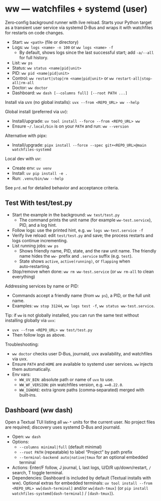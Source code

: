 # ww — watchfiles + systemd (user)

Zero‑config background runner with live reload. Starts your Python target as a transient user service via systemd D‑Bus and wraps it with watchfiles for restarts on code changes.

- Start: `ww <path>` (file or directory)
- Logs: `ww logs <name> -n 100` or `ww logs <name> -f`
  - By default, shows logs since the last successful start; add `-a/--all` for full history.
- List: `ww ps`
- Status: `ww status <name|pid|unit>`
- PID: `ww pid <name|pid|unit>`
- Control: `ww restart|stop|rm <name|pid|unit>` or `ww restart-all|stop-all|rm-all`
- Doctor: `ww doctor`
- Dashboard: `ww dash [--columns full] [--root PATH ...]`

Install via uvx (no global installs): `uvx --from <REPO_URL> ww --help`

Global install (preferred via uv):
- Install/upgrade: `uv tool install --force --from <REPO_URL> ww`
- Ensure `~/.local/bin` is on your `PATH` and run: `ww --version`

Alternative with pipx:
- Install/upgrade: `pipx install --force --spec git+<REPO_URL>@main watchfiles-systemd`

Local dev with uv:
- Create env: `uv venv`
- Install: `uv pip install -e .`
- Run: `.venv/bin/ww --help`

See `prd.md` for detailed behavior and acceptance criteria.

## Test With test/test.py

- Start the example in the background: `ww test/test.py`
  - The command prints the unit name (for example `ww-test.service`), PID, and a log hint.
- Follow logs: use the printed hint, e.g. `ww logs ww-test.service -f`
- Verify live reload: edit `test/test.py` and save; the process restarts and logs continue incrementing.
- List running jobs: `ww ps`
  - Shows friendly name, PID, state, and the raw unit name. The friendly name hides the `ww-` prefix and `.service` suffix (e.g. `test`).
  - State shows `active`, `active(running)`, or `flapping` when auto‑restarting.
- Stop/remove when done: `ww rm ww-test.service` (or `ww rm-all` to clean everything)

Addressing services by name or PID:
- Commands accept a friendly name (from `ww ps`), a PID, or the full unit name.
- Examples: `ww stop 31244`, `ww logs test -f`, `ww status ww-test.service`.

Tip: if `ww` is not globally installed, you can run the same test without installing globally via `uvx`:
- `uvx --from <REPO_URL> ww test/test.py`
- Then follow logs as above.

Troubleshooting:
- `ww doctor` checks user D‑Bus, journald, uvx availability, and watchfiles via uvx.
- Ensure `PATH` and `HOME` are available to systemd user services. `ww` injects them automatically.
- Env vars:
  - `WW_UV_BIN`: absolute path or name of `uvx` to use.
  - `WW_WF_VERSION`: pin watchfiles version, e.g. `==0.22.0`.
  - `WW_IGNORE`: extra ignore paths (comma‑separated) merged with built‑ins.

## Dashboard (ww dash)

Open a Textual TUI listing all `ww-*` units for the current user. No project files are required; discovery uses systemd D‑Bus and journald.

- Open: `ww dash`
- Options:
  - `--columns minimal|full` (default minimal)
  - `--root PATH` (repeatable) to label “Project” by path prefix
  - `--terminal-backend auto|native|tmux` for an optional embedded terminal
- Actions: Enter/F follow, J journal, L last logs, U/D/R up/down/restart, `/` search, T toggle terminal.
- Dependencies: Dashboard is included by default (Textual installs with ww). Optional extras for embedded terminals: `uv tool install --from <REPO_URL> ww[dash-terminal]` and/or `ww[dash-tmux]` (or `pip install watchfiles-systemd[dash-terminal]` / `[dash-tmux]`).
